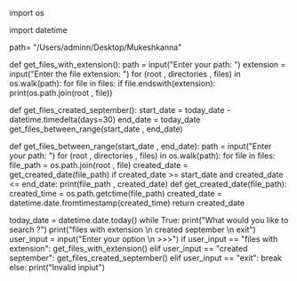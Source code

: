 import os

import datetime

path= "/Users/adminn/Desktop/Mukeshkanna"

def get_files_with_extension():
    path = input("Enter your path: ")
    extension = input("Enter the file extension: ")
    for (root , directories , files) in os.walk(path):
        for file in files:
            if file.endswith(extension):
                print(os.path.join(root , file))

def get_files_created_september():
    start_date = today_date - datetime.timedelta(days=30)
    end_date = today_date
    get_files_between_range(start_date , end_date)

def get_files_between_range(start_date , end_date):
    path = input("Enter your path: ")
    for (root , directories , files) in os.walk(path):
        for file in files:
            file_path = os.path.join(root , file)
            created_date = get_created_date(file_path)
            if created_date >= start_date and created_date <= end_date:
                print(file_path , created_date)
def get_created_date(file_path):
    created_time = os.path.getctime(file_path)
    created_date = datetime.date.fromtimestamp(created_time)
    return created_date

today_date = datetime.date.today()
while True:
    print("What would you like to search ?")
    print("files with extension \n created september \n exit")
    user_input = input("Enter your option \n >>>")
    if user_input == "files with extension":
        get_files_with_extension()
    elif user_input == "created september":
        get_files_created_september()
    elif user_input == "exit":
        break
    else:
        print("Invalid inpiut")
